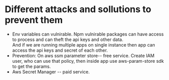 # Different attacks and sollutions to prevent them

* Env variables can vulnirable. Npm vulnirable packages can have access to process and can theft the api keys and other data.  
And if we are running multiple apps on single instance then app can access the api keys and secret of each other.
* Prevention: On aws ssm parameter store-- free service. Create IAM user, who can use that policy, 
then inside app use aws-param-store sdk to get the params.
* Aws Secret Manager -- paid service.

